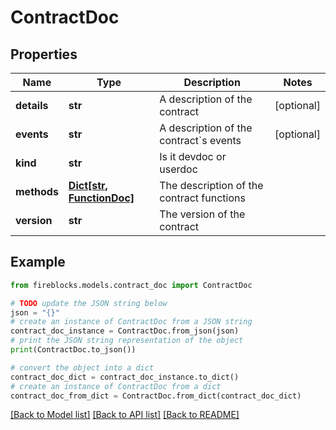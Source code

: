 # ContractDoc


## Properties

Name | Type | Description | Notes
------------ | ------------- | ------------- | -------------
**details** | **str** | A description of the contract | [optional] 
**events** | **str** | A description of the contract&#x60;s events | [optional] 
**kind** | **str** | Is it devdoc or userdoc | 
**methods** | [**Dict[str, FunctionDoc]**](FunctionDoc.md) | The description of the contract functions | 
**version** | **str** | The version of the contract | 

## Example

```python
from fireblocks.models.contract_doc import ContractDoc

# TODO update the JSON string below
json = "{}"
# create an instance of ContractDoc from a JSON string
contract_doc_instance = ContractDoc.from_json(json)
# print the JSON string representation of the object
print(ContractDoc.to_json())

# convert the object into a dict
contract_doc_dict = contract_doc_instance.to_dict()
# create an instance of ContractDoc from a dict
contract_doc_from_dict = ContractDoc.from_dict(contract_doc_dict)
```
[[Back to Model list]](../README.md#documentation-for-models) [[Back to API list]](../README.md#documentation-for-api-endpoints) [[Back to README]](../README.md)


